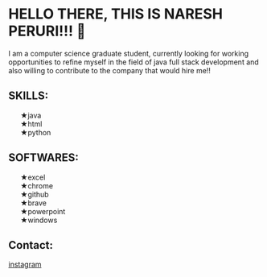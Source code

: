 <h1>HELLO THERE, THIS IS NARESH PERURI!!! &#128075;</h1>
    <p>I am a computer science graduate student, currently looking for working opportunities to refine myself in the field of java full stack development and also willing to contribute to the company that would hire me!!</p>
    <h2>SKILLS:</h2>
    <ul type="none">
        <li>&#9733;java</li>
        <li>&#9733;html</li>
        <li>&#9733;python</li>
    </ul>
    <h2>SOFTWARES:</h2>
    <ul type="none">
        <li>&#9733;excel</li>
        <li>&#9733;chrome</li>
        <li>&#9733;github</li>
        <li>&#9733;brave</li>
        <li>&#9733;powerpoint</li>
        <li>&#9733;windows</li>
    </ul>
    <h2>Contact:</h2>
    <a href="https://www.instagram.com/naresh_peruri">instagram</a>
    
